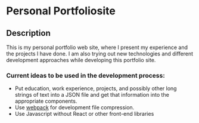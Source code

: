 # Personal Portfoliosite

## Description

This is my personal portfolio web site, where I present my experience and the projects I have done. 
I am also trying out new technologies and different development approaches while developing this portfolio site.

### Current ideas to be used in the development process:

+ Put education, work experience, projects, and possibly other long strings of text into a JSON file and get that information into the appropriate components.
+ Use [webpack](https://webpack.js.org/) for development file compression.
+ Use Javascript without React or other front-end libraries